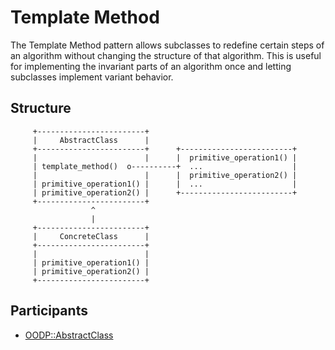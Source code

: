 Template Method
===============
The Template Method pattern allows subclasses to redefine certain steps of an
algorithm without changing the structure of that algorithm. This is useful for
implementing the invariant parts of an algorithm once and letting subclasses
implement variant behavior.

Structure
---------
```
     +------------------------+
     |     AbstractClass      |
     +------------------------+      +-------------------------+
     |                        |      |  primitive_operation1() |
     | template_method()  o----------+  ...                    |
     |                        |      |  primitive_operation2() |
     | primitive_operation1() |      |  ...                    |
     | primitive_operation2() |      +-------------------------+
     +------------------------+
                  ^                  
                  |
     +------------------------+
     |     ConcreteClass      |
     +------------------------+
     |                        |
     | primitive_operation1() | 
     | primitive_operation2() | 
     +------------------------+
```

Participants
------------
* [OODP::AbstractClass](/lib/OODP/AbstractClass.pm)
